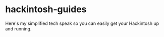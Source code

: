 # hackintosh-guides
Here's my simplified tech speak so you can easily get your Hackintosh up and running.
